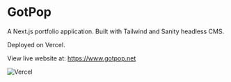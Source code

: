 # GotPop 

A Next.js portfolio application. Built with Tailwind and Sanity headless CMS.

 Deployed on Vercel.

 View live website at: https://www.gotpop.net

 ![Vercel](https://therealsujitk-vercel-badge.vercel.app/?app=gotpop-teamgotpop)
